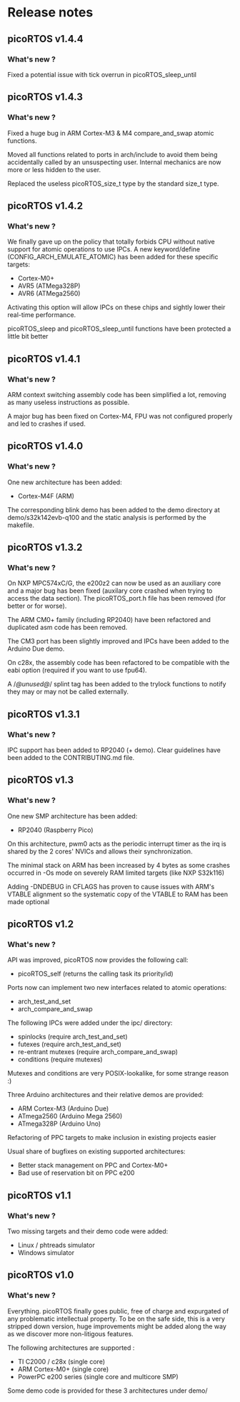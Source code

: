 # Release notes

## picoRTOS v1.4.4
### What's new ?

Fixed a potential issue with tick overrun in picoRTOS_sleep_until

## picoRTOS v1.4.3
### What's new ?

Fixed a huge bug in ARM Cortex-M3 & M4 compare_and_swap atomic functions.

Moved all functions related to ports in arch/include to avoid them being accidentally
called by an unsuspecting user. Internal mechanics are now more or less hidden to
the user.

Replaced the useless picoRTOS_size_t type by the standard size_t type.

## picoRTOS v1.4.2
### What's new ?

We finally gave up on the policy that totally forbids CPU without native support for atomic 
operations to use IPCs. A new keyword/define (CONFIG_ARCH_EMULATE_ATOMIC) has been added
for these specific targets:
 - Cortex-M0+
 - AVR5 (ATMega328P)
 - AVR6 (ATMega2560)

Activating this option will allow IPCs on these chips and sightly lower their real-time
performance.

picoRTOS_sleep and picoRTOS_sleep_until functions have been protected a little bit better

## picoRTOS v1.4.1
### What's new ?

ARM context switching assembly code has been simplified a lot, removing as many useless
instructions as possible.

A major bug has been fixed on Cortex-M4, FPU was not configured properly and led to
crashes if used.

## picoRTOS v1.4.0
### What's new ?

One new architecture has been added:
 - Cortex-M4F (ARM)

The corresponding blink demo has been added to the demo directory
at demo/s32k142evb-q100 and the static analysis is performed by the
makefile.

## picoRTOS v1.3.2
### What's new ?

On NXP MPC574xC/G, the e200z2 can now be used as an auxiliary core and a
major bug has been fixed (auxilary core crashed when trying to access the data section).
The picoRTOS_port.h file has been removed (for better or for worse).

The ARM CM0+ family (including RP2040) have been refactored and duplicated asm code
has been removed.

The CM3 port has been slightly improved and IPCs have been added to the Arduino Due demo.

On c28x, the assembly code has been refactored to be compatible with the eabi option
(required if you want to use fpu64).

A /*@unused@*/ splint tag has been added to the trylock functions to notify they
may or may not be called externally.

## picoRTOS v1.3.1
### What's new ?

IPC support has been added to RP2040 (+ demo).
Clear guidelines have been added to the CONTRIBUTING.md file.

## picoRTOS v1.3
### What's new ?

One new SMP architecture has been added:
 - RP2040 (Raspberry Pico)

On this architecture, pwm0 acts as the periodic interrupt timer as the
irq is shared by the 2 cores' NVICs and allows their synchronization.

The minimal stack on ARM has been increased by 4 bytes as some crashes occurred
in -Os mode on severely RAM limited targets (like NXP S32k116)

Adding -DNDEBUG in CFLAGS has proven to cause issues with ARM's VTABLE alignment
so the systematic copy of the VTABLE to RAM has been made optional

## picoRTOS v1.2
### What's new ?

API was improved, picoRTOS now provides the following call:
 - picoRTOS_self (returns the calling task its priority/id)

Ports now can implement two new interfaces related to atomic operations:
 - arch_test_and_set
 - arch_compare_and_swap

The following IPCs were added under the ipc/ directory:
 - spinlocks (require arch_test_and_set)
 - futexes (require arch_test_and_set)
 - re-entrant mutexes (require arch_compare_and_swap)
 - conditions (require mutexes)

Mutexes and conditions are very POSIX-lookalike, for some strange reason :)

Three Arduino architectures and their relative demos are provided:
 - ARM Cortex-M3 (Arduino Due)
 - ATmega2560 (Arduino Mega 2560)
 - ATmega328P (Arduino Uno)

Refactoring of PPC targets to make inclusion in existing projects easier

Usual share of bugfixes on existing supported architectures:
 - Better stack management on PPC and Cortex-M0+
 - Bad use of reservation bit on PPC e200

## picoRTOS v1.1
### What's new ?

Two missing targets and their demo code were added:
 - Linux / phtreads simulator
 - Windows simulator

## picoRTOS v1.0
### What's new ?

Everything. picoRTOS finally goes public, free of charge and expurgated of any problematic
intellectual property. To be on the safe side, this is a very stripped down version, huge
improvements might be added along the way as we discover more non-litigous features. 

The following architectures are supported :
 - TI C2000 / c28x (single core)
 - ARM Cortex-M0+ (single core)
 - PowerPC e200 series (single core and multicore SMP)

Some demo code is provided for these 3 architectures under demo/
